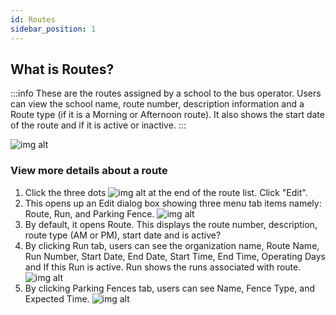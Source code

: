 ```yaml
---
id: Routes
sidebar_position: 1
---
```


## What is Routes?

:::info
These are the routes assigned by a school to the bus operator. Users can view the school name, route number, description information and a Route type (if it is a Morning or Afternoon route). It also shows the start date of the route and if it is active or inactive.
:::

![img alt](/img/planning-routes.PNG)

### View more details about a route

1. Click the three dots ![img alt](/img/planning-routes-edit.PNG) at the end of the route list. Click "Edit".
2. This opens up an Edit dialog box showing three menu tab items namely: Route, Run, and Parking Fence.
   ![img alt](/img/planning-routes-edit-dialog-box.PNG)
3. By default, it opens Route. This displays the route number, description, route type (AM or PM), start date and is active?
4. By clicking Run tab, users can see the organization name, Route Name, Run Number, Start Date, End Date, Start Time, End Time, Operating Days and If this Run is active. Run shows the runs associated with route.
   ![img alt](/img/planning-routes-edit-dialog-box-run.PNG)
5. By clicking Parking Fences tab, users can see Name, Fence Type, and Expected Time.
   ![img alt](/img/planning-routes-edit-dialog-box-parking-fences.PNG)
